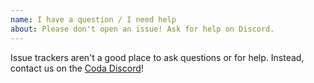```yaml
---
name: I have a question / I need help
about: Please don't open an issue! Ask for help on Discord.
---
```


Issue trackers aren't a good place to ask questions or for help. Instead,
contact us on the [Coda Discord](https://discord.gg/ShKhA7J)!
